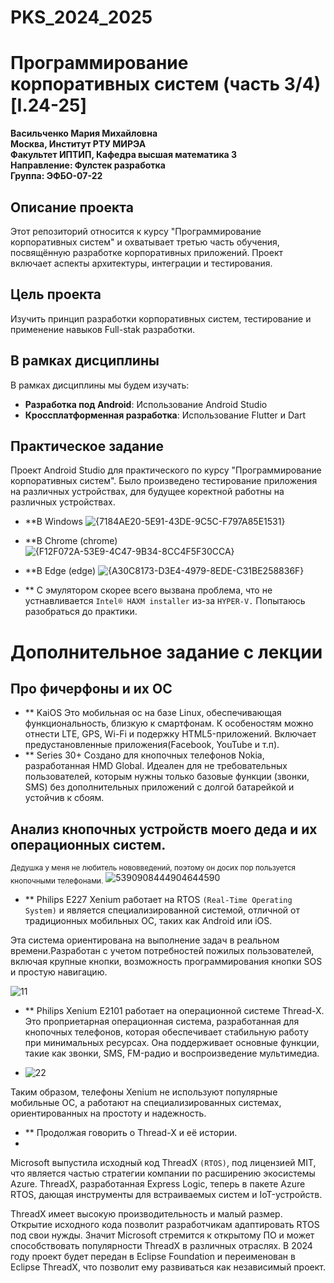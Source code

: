 # PKS_2024_2025
# Программирование корпоративных систем (часть 3/4) [I.24-25]

**Васильченко Мария Михайловна**  
**Москва, Институт РТУ МИРЭА**  
**Факультет ИПТИП, Кафедра высшая математика 3**  
**Направление: Фулстек разработка**  
**Группа: ЭФБО-07-22**

## Описание проекта

Этот репозиторий относится к курсу "Программирование корпоративных систем" и охватывает третью часть обучения, посвящённую разработке корпоративных приложений. Проект включает аспекты архитектуры, интеграции и тестирования.

## Цель проекта

Изучить принцип разработки корпоративных систем, тестирование и применение навыков Full-stak разработки.

## В рамках дисциплины

В рамках дисциплины мы будем изучать:

- **Разработка под Android**: Использование Android Studio 
- **Кроссплатформенная разработка**: Использование Flutter и Dart

## Практическое задание

Проект Android Studio для практического по курсу "Программирование корпоративных систем". Было произведено тестирование приложения на различных устройствах, для будущее коректной работны на различных устройствах.

- **В Windows 
![{7184AE20-5E91-43DE-9C5C-F797A85E1531}](https://github.com/user-attachments/assets/913053d8-dc52-45f8-adb3-d16a7bdc3780)

- **В Chrome (chrome)
![{F12F072A-53E9-4C47-9B34-8CC4F5F30CCA}](https://github.com/user-attachments/assets/da5b341f-8ed1-4e5c-844c-236afa22722e)

- **В Edge (edge)
![{A30C8173-D3E4-4979-8EDE-C31BE258836F}](https://github.com/user-attachments/assets/ab446a95-fd25-4bfd-b95c-4bbe69a2eb2f)

- ** С эмулятором скорее всего вызвана проблема, что не устнавливается `Intel® HAXM installer` из-за `HYPER-V.` 
  Попытаюсь разобраться до практики.

# Дополнительное задание с лекции

## Про фичерфоны и их ОС 
- ** KaiOS
Это мобильная ос на базе Linux, обеспечивающая функциональность, близкую к смартфонам.
К особеностям можно отнести LTE, GPS, Wi-Fi и подержку HTML5-приложений. Включает предустановленные приложения(Facebook, YouTube и т.п).
- ** Series 30+
Создано для кнопочных телефонов Nokia, разработанная HMD Global.
Идеален для не требовательных пользователей, которым нужны только базовые функции (звонки, SMS) без дополнительных приложений с долгой батарейкой и устойчив к сбоям.


## Анализ кнопочных устройств моего деда и их операционных систем.
<sub> Дедушка у меня не любитель нововведений, поэтому он досих пор пользуется кнопочными телефонами.</sub>
![5390908444904644590](https://github.com/user-attachments/assets/b3aef4d3-7fd1-4cd0-aefd-c05ce3d69799)

- ** Philips E227 Xenium работает на RTOS `(Real-Time Operating System)` и является специализированной системой, отличной от традиционных мобильных ОС, таких как Android или iOS.

Эта система ориентирована на выполнение задач в реальном времени.Разработан с учетом потребностей пожилых пользователей, включая крупные кнопки, возможность программирования кнопки SOS и простую навигацию.

 ![11](https://github.com/user-attachments/assets/328412bb-e831-4250-b9da-d70ce7ce7d2d)

- ** Philips Xenium E2101 работает на операционной системе Thread-X. Это проприетарная операционная система, разработанная для кнопочных телефонов, которая обеспечивает стабильную работу при минимальных ресурсах. Она поддерживает основные функции, такие как звонки, SMS, FM-радио и воспроизведение мультимедиа.


- ![22](https://github.com/user-attachments/assets/6fed734a-1743-45ed-81a5-a5b67aa48a59)

Таким образом, телефоны Xenium не используют популярные мобильные ОС, а работают на специализированных системах, ориентированных на простоту и надежность.

- ** Продолжая говорить о Thread-X и её истории.
- 
Microsoft выпустила исходный код ThreadX `(RTOS)`, под лицензией MIT, что является частью стратегии компании по расширению экосистемы Azure. ThreadX, разработанная Express Logic, теперь в пакете Azure RTOS, дающая инструменты для встраиваемых систем и IoT-устройств.

ThreadX имеет высокую производительность и малый размер. Открытие исходного кода позволит разработчикам адаптировать RTOS под свои нужды.
Значит Microsoft стремится к открытому ПО и может способствовать популярности ThreadX в различных отраслях. В 2024 году проект будет передан в Eclipse Foundation и переименован в Eclipse ThreadX, что позволит ему развиваться как независимый проект.  
